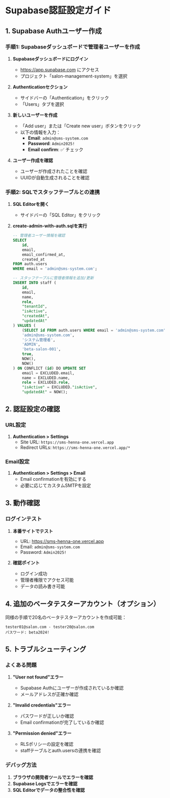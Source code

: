 # Supabase認証設定ガイド

## 1. Supabase Authユーザー作成

### 手順1: Supabaseダッシュボードで管理者ユーザーを作成

1. **Supabaseダッシュボードにログイン**
   - https://app.supabase.com にアクセス
   - プロジェクト「salon-management-system」を選択

2. **Authenticationセクション**
   - サイドバーの「Authentication」をクリック
   - 「Users」タブを選択

3. **新しいユーザーを作成**
   - 「Add user」または「Create new user」ボタンをクリック
   - 以下の情報を入力：
     - **Email**: `admin@sms-system.com`
     - **Password**: `Admin2025!`
     - **Email confirm**: ✅ チェック

4. **ユーザー作成を確認**
   - ユーザーが作成されたことを確認
   - UUIDが自動生成されることを確認

### 手順2: SQLでスタッフテーブルとの連携

1. **SQL Editorを開く**
   - サイドバーの「SQL Editor」をクリック

2. **create-admin-with-auth.sqlを実行**
   ```sql
   -- 管理者ユーザー情報を確認
   SELECT 
       id,
       email,
       email_confirmed_at,
       created_at
   FROM auth.users 
   WHERE email = 'admin@sms-system.com';
   
   -- スタッフテーブルに管理者情報を追加/更新
   INSERT INTO staff (
       id,
       email, 
       name, 
       role, 
       "tenantId", 
       "isActive",
       "createdAt",
       "updatedAt"
   ) VALUES (
       (SELECT id FROM auth.users WHERE email = 'admin@sms-system.com'),
       'admin@sms-system.com',
       'システム管理者',
       'ADMIN',
       'beta-salon-001',
       true,
       NOW(),
       NOW()
   ) ON CONFLICT (id) DO UPDATE SET
       email = EXCLUDED.email,
       name = EXCLUDED.name,
       role = EXCLUDED.role,
       "isActive" = EXCLUDED."isActive",
       "updatedAt" = NOW();
   ```

## 2. 認証設定の確認

### URL設定
1. **Authentication > Settings**
   - Site URL: `https://sms-henna-one.vercel.app`
   - Redirect URLs: `https://sms-henna-one.vercel.app/*`

### Email設定
1. **Authentication > Settings > Email**
   - Email confirmationを有効にする
   - 必要に応じてカスタムSMTPを設定

## 3. 動作確認

### ログインテスト
1. **本番サイトでテスト**
   - URL: https://sms-henna-one.vercel.app
   - Email: `admin@sms-system.com`
   - Password: `Admin2025!`

2. **確認ポイント**
   - ログイン成功
   - 管理者権限でアクセス可能
   - データの読み書き可能

## 4. 追加のベータテスターアカウント（オプション）

同様の手順で20名のベータテスターアカウントを作成可能：

```
tester01@salon.com - tester20@salon.com
パスワード: beta2024!
```

## 5. トラブルシューティング

### よくある問題
1. **"User not found"エラー**
   - Supabase Authにユーザーが作成されているか確認
   - メールアドレスが正確か確認

2. **"Invalid credentials"エラー**
   - パスワードが正しいか確認
   - Email confirmationが完了しているか確認

3. **"Permission denied"エラー**
   - RLSポリシーの設定を確認
   - staffテーブルとauth.usersの連携を確認

### デバッグ方法
1. **ブラウザの開発者ツールでエラーを確認**
2. **Supabase Logsでエラーを確認**
3. **SQL Editorでデータの整合性を確認**
